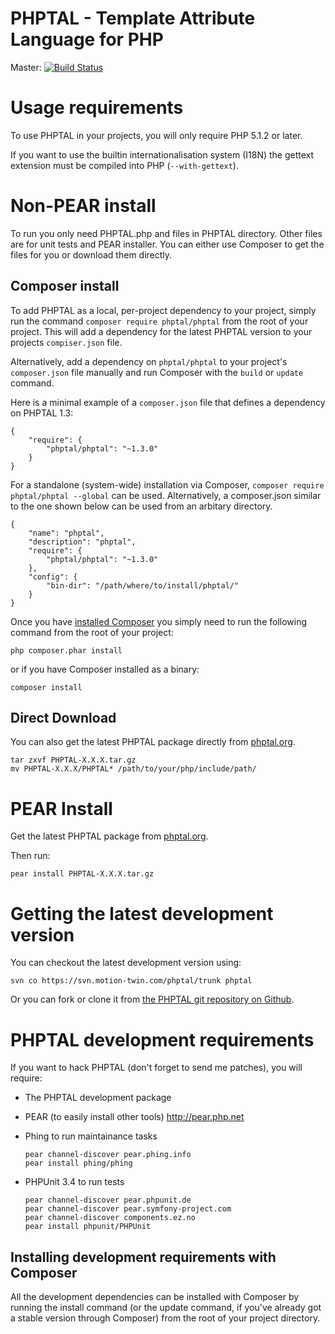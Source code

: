 
# PHPTAL - Template Attribute Language for PHP

Master: [![Build Status](https://secure.travis-ci.org/pornel/PHPTAL.png?branch=master)](http://travis-ci.org/pornel/PHPTAL)

Usage requirements
==================

To use PHPTAL in your projects, you will only require PHP 5.1.2 or later.

If you want to use the builtin internationalisation system (I18N) the gettext extension must be compiled into PHP (`--with-gettext`).


Non-PEAR install
================
To run you only need PHPTAL.php and files in PHPTAL directory. Other files are for unit tests and PEAR installer.
You can either use Composer to get the files for you or download them directly.

Composer install
----------------
To add PHPTAL as a local, per-project dependency to your project, simply run the command `composer require phptal/phptal` from the root of your project. This will add a dependency for the latest PHPTAL version to your projects `compiser.json` file. 

Alternatively, add a dependency on `phptal/phptal` to your project's `composer.json` file manually and run 
Composer with the `build` or `update` command. 

Here is a minimal example of a `composer.json` file that defines a dependency on PHPTAL 1.3:

    {
        "require": {
            "phptal/phptal": "~1.3.0"
        }
    }
    
For a standalone (system-wide) installation via Composer, `composer require phptal/phptal --global` can be used. Alternatively, a composer.json similar to the one shown below can be used from an arbitary directory.

    {
        "name": "phptal",
        "description": "phptal",
        "require": {
            "phptal/phptal": "~1.3.0"
        },
        "config": {
            "bin-dir": "/path/where/to/install/phptal/"
        }
    }
    
Once you have [installed Composer][composer-install] you simply need to run the following command 
from the root of your project:

    php composer.phar install

or if you have Composer installed as a binary:

    composer install

Direct Download
---------------    
You can also get the latest PHPTAL package directly from [phptal.org][phptal].

    tar zxvf PHPTAL-X.X.X.tar.gz
    mv PHPTAL-X.X.X/PHPTAL* /path/to/your/php/include/path/


PEAR Install
============

Get the latest PHPTAL package from [phptal.org][phptal].

Then run:

    pear install PHPTAL-X.X.X.tar.gz



Getting the latest development version
======================================

You can checkout the latest development version using:

    svn co https://svn.motion-twin.com/phptal/trunk phptal

Or you can fork or clone it from [the PHPTAL git repository on Github][phptal-github].

PHPTAL development requirements
===============================

If you want to hack PHPTAL (don't forget to send me patches), you will require:

  - The PHPTAL development package
  - PEAR (to easily install other tools)
    http://pear.php.net

  - Phing to run maintainance tasks

        pear channel-discover pear.phing.info
        pear install phing/phing

  - PHPUnit 3.4 to run tests

        pear channel-discover pear.phpunit.de
		pear channel-discover pear.symfony-project.com
		pear channel-discover components.ez.no
        pear install phpunit/PHPUnit
        
Installing development requirements with Composer
--------------------------------------------------
All the development dependencies can be installed with Composer by running the
install command (or the update command, if you've already got a stable version 
through Composer) from the root of your project directory.


[phptal]: http://phptal.org/
[composer-install]: http://getcomposer.org/download/
[phptal-github]: https://github.com/pornel/PHPTAL
